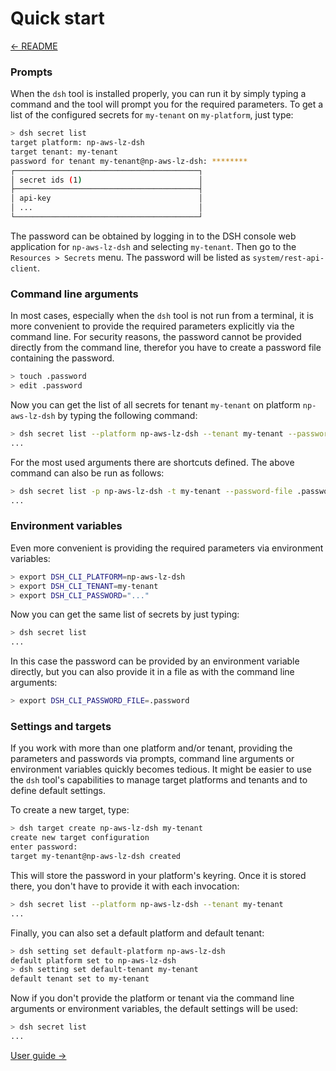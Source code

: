 # Quick start

[&#x2190; README](README.md)

### Prompts

When the `dsh` tool is installed properly, you can run it by simply typing a command and
the tool will prompt you for the required parameters.
To get a list of the configured secrets for `my-tenant` on `my-platform`, just type:

```bash
> dsh secret list
target platform: np-aws-lz-dsh
target tenant: my-tenant
password for tenant my-tenant@np-aws-lz-dsh: ********
┌─────────────────────────────────────────┐
│ secret ids (1)                          │
├─────────────────────────────────────────┤
│ api-key                                 │
│ ...                                     │
└─────────────────────────────────────────┘
```

The password can be obtained by logging in to the DSH console web application for `np-aws-lz-dsh`
and selecting `my-tenant`. Then go to the `Resources > Secrets` menu.
The password will be listed as `system/rest-api-client`.

### Command line arguments

In most cases, especially when the `dsh` tool is not run from a terminal,
it is more convenient to provide the required parameters explicitly via the command line.
For security reasons, the password cannot be provided directly from the command line,
therefor you have to create a password file containing the password.

```bash
> touch .password
> edit .password
```

Now you can get the list of all secrets for tenant `my-tenant`
on platform `np-aws-lz-dsh` by typing the following command:

```bash
> dsh secret list --platform np-aws-lz-dsh --tenant my-tenant --password-file .password
...
```

For the most used arguments there are shortcuts defined. The above command can
also be run as follows:

```bash
> dsh secret list -p np-aws-lz-dsh -t my-tenant --password-file .password
...
```

### Environment variables

Even more convenient is providing the required parameters via environment variables:

```bash
> export DSH_CLI_PLATFORM=np-aws-lz-dsh
> export DSH_CLI_TENANT=my-tenant
> export DSH_CLI_PASSWORD="..."
```

Now you can get the same list of secrets by just typing:

```bash
> dsh secret list
...
```

In this case the password can be provided by an environment variable directly,
but you can also provide it in a file as with the command line arguments:

```bash
> export DSH_CLI_PASSWORD_FILE=.password
```

### Settings and targets

If you work with more than one platform and/or tenant,
providing the parameters and passwords via prompts, command line arguments or
environment variables quickly becomes tedious.
It might be easier to use the `dsh` tool's capabilities to manage target platforms and tenants
and to define default settings.

To create a new target, type:

```bash
> dsh target create np-aws-lz-dsh my-tenant
create new target configuration
enter password:
target my-tenant@np-aws-lz-dsh created
```

This will store the password in your platform's keyring.
Once it is stored there, you don't have to provide it with each invocation:

```bash
> dsh secret list --platform np-aws-lz-dsh --tenant my-tenant
...
```

Finally, you can also set a default platform and default tenant:

```bash
> dsh setting set default-platform np-aws-lz-dsh
default platform set to np-aws-lz-dsh
> dsh setting set default-tenant my-tenant
default tenant set to my-tenant
```

Now if you don't provide the platform or tenant via the command line arguments or environment
variables, the default settings will be used:

```bash
> dsh secret list
...
```

[User guide &#x2192;](user_guide.md)

